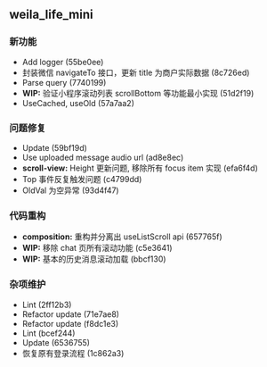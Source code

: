 ## weila_life_mini

### 新功能

- Add logger (55be0ee)
- 封装微信 navigateTo 接口，更新 title 为商户实际数据 (8c726ed)
- Parse query (7740199)
- **WIP:** 验证小程序滚动列表 scrollBottom 等功能最小实现 (51d2f19)
- UseCached, useOld (57a7aa2)

### 问题修复

- Update (59bf19d)
- Use uploaded message audio url (ad8e8ec)
- **scroll-view:** Height 更新问题, 移除所有 focus item 实现 (efa6f4d)
- Top 事件反复触发问题 (c4799dd)
- OldVal 为空异常 (93d4f47)

### 代码重构

- **composition:** 重构并分离出 useListScroll api (657765f)
- **WIP:** 移除 chat 页所有滚动功能 (c5e3641)
- **WIP:** 基本的历史消息滚动加载 (bbcf130)

### 杂项维护

- Lint (2ff12b3)
- Refactor update (71e7ae8)
- Refactor update (f8dc1e3)
- Lint (bcef244)
- Update (6536755)
- 恢复原有登录流程 (1c862a3)